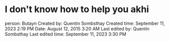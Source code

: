 # I don't know how to help you akhi

person: Butayn
Created by: Quentin Sombsthay
Created time: September 11, 2023 2:19 PM
Date: August 12, 2015 3:20 AM
Last edited by: Quentin Sombsthay
Last edited time: September 11, 2023 3:30 PM